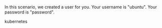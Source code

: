 In this scenario, we created a user for you.
Your username is "ubuntu". Your password is "password".

kubernetes